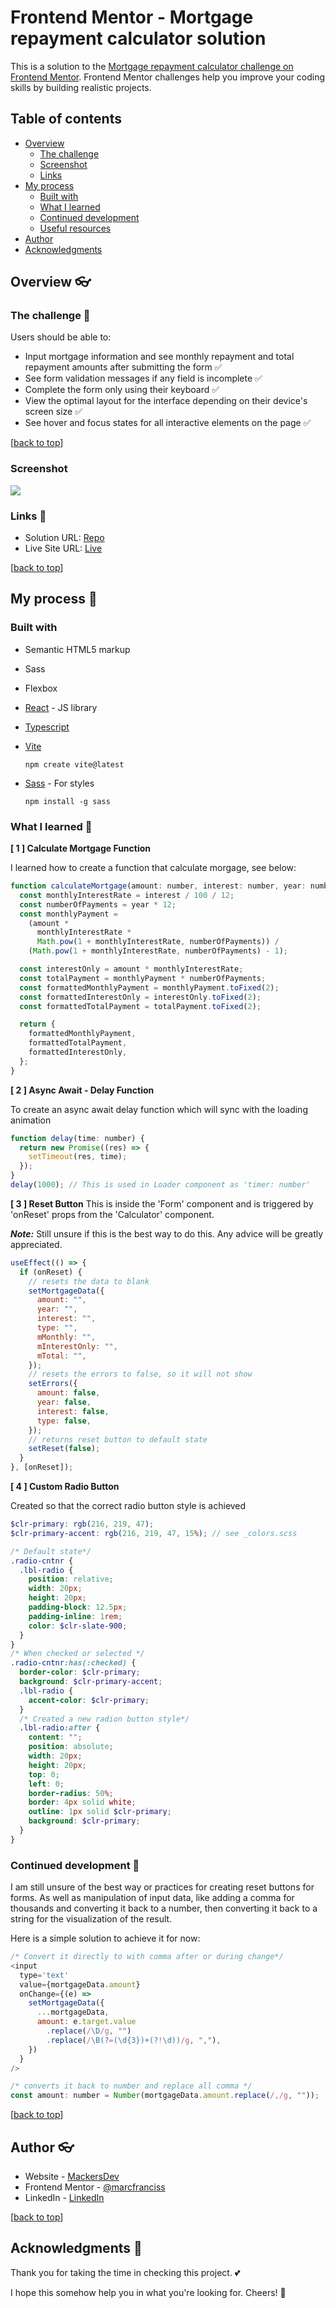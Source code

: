 # Frontend Mentor - Mortgage repayment calculator solution

This is a solution to the [Mortgage repayment calculator challenge on Frontend Mentor](https://www.frontendmentor.io/challenges/mortgage-repayment-calculator-Galx1LXK73). Frontend Mentor challenges help you improve your coding skills by building realistic projects.

## Table of contents

- [Overview](#overview)
  - [The challenge](#the-challenge)
  - [Screenshot](#screenshot)
  - [Links](#links)
- [My process](#my-process)
  - [Built with](#built-with)
  - [What I learned](#what-i-learned)
  - [Continued development](#continued-development)
  - [Useful resources](#useful-resources)
- [Author](#author)
- [Acknowledgments](#acknowledgments)

## Overview 👓

### The challenge 💪

Users should be able to:

- Input mortgage information and see monthly repayment and total repayment amounts after submitting the form ✅
- See form validation messages if any field is incomplete ✅
- Complete the form only using their keyboard ✅
- View the optimal layout for the interface depending on their device's screen size ✅
- See hover and focus states for all interactive elements on the page ✅

[[back to top](#table-of-contents)]

### Screenshot

![](./screenshot.jpg)

### Links 🔗

- Solution URL: [Repo](https://github.com/marcfranciss/Mortgage-repayment-calculator)
- Live Site URL: [Live](https://marcfranciss.github.io/Mortgage-repayment-calculator)

[[back to top](#table-of-contents)]

## My process 📖

### Built with

- Semantic HTML5 markup
- Sass
- Flexbox
- [React](https://reactjs.org/) - JS library
- [Typescript](https://www.typescriptlang.org/docs/)
- [Vite](https://vitejs.dev/guide/)
  ```
  npm create vite@latest
  ```
- [Sass](https://sass-lang.com/install/) - For styles

  ```
  npm install -g sass
  ```

### What I learned 📖

**[ 1 ] Calculate Mortgage Function**

I learned how to create a function that calculate morgage, see below:

```js
function calculateMortgage(amount: number, interest: number, year: number) {
  const monthlyInterestRate = interest / 100 / 12;
  const numberOfPayments = year * 12;
  const monthlyPayment =
    (amount *
      monthlyInterestRate *
      Math.pow(1 + monthlyInterestRate, numberOfPayments)) /
    (Math.pow(1 + monthlyInterestRate, numberOfPayments) - 1);

  const interestOnly = amount * monthlyInterestRate;
  const totalPayment = monthlyPayment * numberOfPayments;
  const formattedMonthlyPayment = monthlyPayment.toFixed(2);
  const formattedInterestOnly = interestOnly.toFixed(2);
  const formattedTotalPayment = totalPayment.toFixed(2);

  return {
    formattedMonthlyPayment,
    formattedTotalPayment,
    formattedInterestOnly,
  };
}
```

**[ 2 ] Async Await - Delay Function**

To create an async await delay function which will sync with the loading animation

```js
function delay(time: number) {
  return new Promise((res) => {
    setTimeout(res, time);
  });
}
delay(1000); // This is used in Loader component as 'timer: number'
```

**[ 3 ] Reset Button**
This is inside the 'Form' component and is triggered by 'onReset' props from the 'Calculator' component.

**_Note:_** Still unsure if this is the best way to do this. Any advice will be greatly appreciated.

```js
useEffect(() => {
  if (onReset) {
    // resets the data to blank
    setMortgageData({
      amount: "",
      year: "",
      interest: "",
      type: "",
      mMonthly: "",
      mInterestOnly: "",
      mTotal: "",
    });
    // resets the errors to false, so it will not show
    setErrors({
      amount: false,
      year: false,
      interest: false,
      type: false,
    });
    // returns reset button to default state
    setReset(false);
  }
}, [onReset]);
```

**[ 4 ] Custom Radio Button**

Created so that the correct radio button style is achieved

```scss
$clr-primary: rgb(216, 219, 47);
$clr-primary-accent: rgb(216, 219, 47, 15%); // see _colors.scss

/* Default state*/
.radio-cntnr {
  .lbl-radio {
    position: relative;
    width: 20px;
    height: 20px;
    padding-block: 12.5px;
    padding-inline: 1rem;
    color: $clr-slate-900;
  }
}
/* When checked or selected */
.radio-cntnr:has(:checked) {
  border-color: $clr-primary;
  background: $clr-primary-accent;
  .lbl-radio {
    accent-color: $clr-primary;
  }
  /* Created a new radion button style*/
  .lbl-radio:after {
    content: "";
    position: absolute;
    width: 20px;
    height: 20px;
    top: 0;
    left: 0;
    border-radius: 50%;
    border: 4px solid white;
    outline: 1px solid $clr-primary;
    background: $clr-primary;
  }
}
```

### Continued development 📖

I am still unsure of the best way or practices for creating reset buttons for forms. As well as manipulation of input data, like adding a comma for thousands and converting it back to a number, then converting it back to a string for the visualization of the result.

Here is a simple solution to achieve it for now:

```js
/* Convert it directly to with comma after or during change*/
<input
  type='text'
  value={mortgageData.amount}
  onChange={(e) =>
    setMortgageData({
      ...mortgageData,
      amount: e.target.value
        .replace(/\D/g, "")
        .replace(/\B(?=(\d{3})+(?!\d))/g, ","),
    })
  }
/>
```

```js
/* converts it back to number and replace all comma */
const amount: number = Number(mortgageData.amount.replace(/,/g, ""));
```

[[back to top](#table-of-contents)]

## Author 👓

- Website - [MackersDev](https://www.mackersdev.net)
- Frontend Mentor - [@marcfranciss](https://www.frontendmentor.io/profile/marcfranciss)
- LinkedIn - [LinkedIn](https://www.linkedin.com/in/marcfrancissurban/)

[[back to top](#table-of-contents)]

## Acknowledgments 📖

Thank you for taking the time in checking this project. 💕

I hope this somehow help you in what you're looking for. Cheers! 🍻
